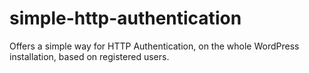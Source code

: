 # simple-http-authentication

Offers a simple way for HTTP Authentication, on the whole WordPress installation, based on registered users.
